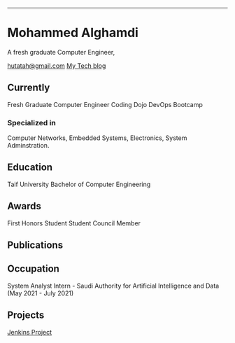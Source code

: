 ---
# Mohammed Alghamdi
A fresh graduate Computer Engineer, 

<div id="webaddress">
<a href="hutatah@gmail.com">hutatah@gmail.com</a>
<a href="www.google.com">My Tech blog</a>
</div>


## Currently
Fresh Graduate Computer Engineer
Coding Dojo DevOps Bootcamp

### Specialized in
Computer Networks, Embedded Systems, Electronics, System Adminstration.



## Education

Taif University
Bachelor of Computer Engineering


## Awards

First Honors Student
Student Council Member


## Publications


## Occupation
System Analyst Intern - Saudi Authority for Artificial Intelligence and Data (May 2021 - July 2021)

## Projects

<a href="https://github.com/MHutatah/belt2d2">Jenkins Project</a>

<!-- ### Footer

Last updated: June 2022 -->


